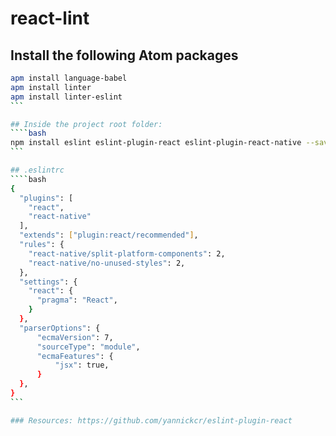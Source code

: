 # react-lint

## Install the following Atom packages
````bash
apm install language-babel
apm install linter
apm install linter-eslint
```

## Inside the project root folder:
````bash
npm install eslint eslint-plugin-react eslint-plugin-react-native --save-dev
```

## .eslintrc
````bash
{
  "plugins": [
    "react",
    "react-native"
  ],
  "extends": ["plugin:react/recommended"],
  "rules": {
    "react-native/split-platform-components": 2,
    "react-native/no-unused-styles": 2,
  },
  "settings": {
    "react": {
      "pragma": "React",
    }
  },
  "parserOptions": {
      "ecmaVersion": 7,
      "sourceType": "module",
      "ecmaFeatures": {
          "jsx": true,
      }
  },
}
```

### Resources: https://github.com/yannickcr/eslint-plugin-react
